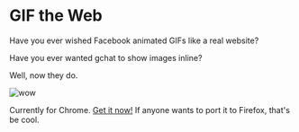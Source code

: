 GIF the Web
=============

Have you ever wished Facebook animated GIFs like a real website?

Have you ever wanted gchat to show images inline?

Well, now they do.

![wow](http://f.rouge8.com/gifs/wow.gif)

Currently for Chrome. [Get it now!][chrome] If anyone wants to port it to Firefox, that's be cool.


[chrome]: https://chrome.google.com/webstore/detail/animate-book/lljgfacpcbajoiobfcgbijhbkfpibkhc/related
